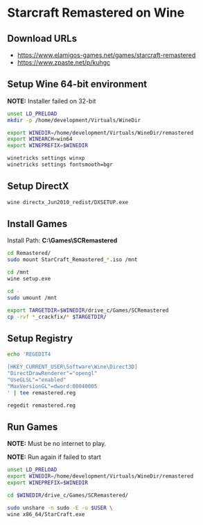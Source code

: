 # Starcraft Remastered on Wine

## Download URLs

- https://www.elamigos-games.net/games/starcraft-remastered
- https://www.zpaste.net/p/kuhgc

## Setup Wine 64-bit environment

**NOTE:** Installer failed on 32-bit

```sh
unset LD_PRELOAD
mkdir -p /home/development/Virtuals/WineDir

export WINEDIR=/home/development/Virtuals/WineDir/remastered
export WINEARCH=win64
export WINEPREFIX=$WINEDIR
```

```sh
winetricks settings winxp
winetricks settings fontsmooth=bgr
```

## Setup DirectX

```sh
wine directx_Jun2010_redist/DXSETUP.exe
```

## Install Games

Install Path: **C:\Games\SCRemastered**

```sh
cd Remastered/
sudo mount StarCraft_Remastered_*.iso /mnt

cd /mnt
wine setup.exe

cd -
sudo umount /mnt

export TARGETDIR=$WINEDIR/drive_c/Games/SCRemastered
cp -rvf *_crackfix/* $TARGETDIR/
```

## Setup Registry

```sh
echo 'REGEDIT4

[HKEY_CURRENT_USER\Software\Wine\Direct3D]
"DirectDrawRenderer"="opengl"
"UseGLSL"="enabled"
"MaxVersionGL"=dword:00040005
' | tee remastered.reg

regedit remastered.reg
```

## Run Games

**NOTE:** Must be no internet to play.

**NOTE:** Run again if failed to start

```sh
unset LD_PRELOAD
export WINEDIR=/home/development/Virtuals/WineDir/remastered
export WINEPREFIX=$WINEDIR

cd $WINEDIR/drive_c/Games/SCRemastered/

sudo unshare -n sudo -E -u $USER \
wine x86_64/StarCraft.exe
```

